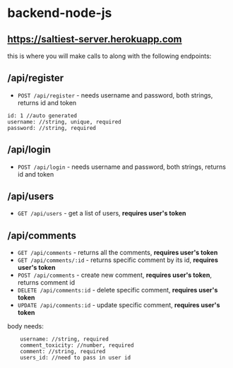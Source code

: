 # backend-node-js

## https://saltiest-server.herokuapp.com

this is where you will make calls to along with the following endpoints:

## /api/register

- `POST /api/register` - needs username and password, both strings, returns id and token

```
id: 1 //auto generated
username: //string, unique, required
password: //string, required
```

## /api/login

- `POST /api/login` - needs username and password, both strings, returns id and token

## /api/users

- `GET /api/users` - get a list of users, **requires user's token**

## /api/comments

- `GET /api/comments` - returns all the comments, **requires user's token**
- `GET /api/comments/:id` - returns specific comment by its id, **requires user's token**
- `POST /api/comments` - create new comment, **requires user's token**, returns comment id
- `DELETE /api/comments:id` - delete specific comment, **requires user's token**
- `UPDATE /api/comments:id` - update specific comment, **requires user's token**

body needs:

```
    username: //string, required
    comment_toxicity: //number, required
    comment: //string, required
    users_id: //need to pass in user id
```
